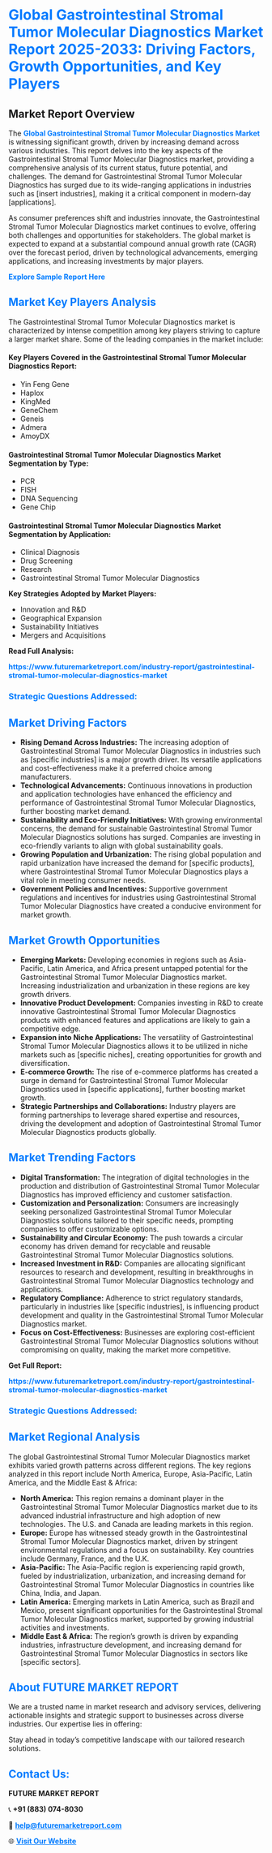 <h1 style="color: #007BFF;">Global Gastrointestinal Stromal Tumor Molecular Diagnostics Market Report 2025-2033: Driving Factors, Growth Opportunities, and Key Players</h1>

<section id="overview">
<h2>Market Report Overview</h2>
<p>The <a href="https://www.futuremarketreport.com/industry-report/gastrointestinal-stromal-tumor-molecular-diagnostics-market" style="color: #007BFF; text-decoration: none;"><strong>Global Gastrointestinal Stromal Tumor Molecular Diagnostics Market</strong></a> is witnessing significant growth, driven by increasing demand across various industries. This report delves into the key aspects of the Gastrointestinal Stromal Tumor Molecular Diagnostics market, providing a comprehensive analysis of its current status, future potential, and challenges. The demand for Gastrointestinal Stromal Tumor Molecular Diagnostics has surged due to its wide-ranging applications in industries such as [insert industries], making it a critical component in modern-day [applications].</p>
<p>As consumer preferences shift and industries innovate, the Gastrointestinal Stromal Tumor Molecular Diagnostics market continues to evolve, offering both challenges and opportunities for stakeholders. The global market is expected to expand at a substantial compound annual growth rate (CAGR) over the forecast period, driven by technological advancements, emerging applications, and increasing investments by major players.</p>
</section>

<section id="overview">
<p><a href="https://www.futuremarketreport.com/request-sample/reportId=111649" style="color: #007BFF; text-decoration: none;"><strong>Explore Sample Report Here</strong></a></p>
</section>

<section id="key-players">
<h2 style="color: #007BFF;">Market Key Players Analysis</h2>
<p>The Gastrointestinal Stromal Tumor Molecular Diagnostics market is characterized by intense competition among key players striving to capture a larger market share. Some of the leading companies in the market include:</p>
<h4>Key Players Covered in the Gastrointestinal Stromal Tumor Molecular Diagnostics Report:</h4>
<ul><li>Yin Feng Gene</li><li>Haplox</li><li>KingMed</li><li>GeneChem</li><li>Geneis</li><li>Admera</li><li>AmoyDX</li></ul>
<h4>Gastrointestinal Stromal Tumor Molecular Diagnostics Market Segmentation by Type:</h4>
<ul><li>PCR</li><li>FISH</li><li>DNA Sequencing</li><li>Gene Chip</li></ul>

<h4>Gastrointestinal Stromal Tumor Molecular Diagnostics Market Segmentation by Application:</h4>
<ul><li>Clinical Diagnosis</li><li>Drug Screening</li><li>Research</li><li>Gastrointestinal Stromal Tumor Molecular Diagnostics</li></ul>
<p><strong>Key Strategies Adopted by Market Players:</strong></p>
<ul>
<li>Innovation and R&D</li>
<li>Geographical Expansion</li>
<li>Sustainability Initiatives</li>
<li>Mergers and Acquisitions</li>
</ul>
</section>

<section>
<p><strong>Read Full Analysis: </strong></p><a href="https://www.futuremarketreport.com/industry-report/gastrointestinal-stromal-tumor-molecular-diagnostics-market" style="color: #007BFF; text-decoration: none;"><strong>https://www.futuremarketreport.com/industry-report/gastrointestinal-stromal-tumor-molecular-diagnostics-market</strong></a>
<h3 style="color: #007BFF;">Strategic Questions Addressed:</h3>
</section>

<section id="driving-factors">
<h2 style="color: #007BFF;">Market Driving Factors</h2>
<ul>
<li><strong>Rising Demand Across Industries:</strong> The increasing adoption of Gastrointestinal Stromal Tumor Molecular Diagnostics in industries such as [specific industries] is a major growth driver. Its versatile applications and cost-effectiveness make it a preferred choice among manufacturers.</li>
<li><strong>Technological Advancements:</strong> Continuous innovations in production and application technologies have enhanced the efficiency and performance of Gastrointestinal Stromal Tumor Molecular Diagnostics, further boosting market demand.</li>
<li><strong>Sustainability and Eco-Friendly Initiatives:</strong> With growing environmental concerns, the demand for sustainable Gastrointestinal Stromal Tumor Molecular Diagnostics solutions has surged. Companies are investing in eco-friendly variants to align with global sustainability goals.</li>
<li><strong>Growing Population and Urbanization:</strong> The rising global population and rapid urbanization have increased the demand for [specific products], where Gastrointestinal Stromal Tumor Molecular Diagnostics plays a vital role in meeting consumer needs.</li>
<li><strong>Government Policies and Incentives:</strong> Supportive government regulations and incentives for industries using Gastrointestinal Stromal Tumor Molecular Diagnostics have created a conducive environment for market growth.</li>
</ul>
</section>

<section id="growth-opportunities">
<h2 style="color: #007BFF;">Market Growth Opportunities</h2>
<ul>
<li><strong>Emerging Markets:</strong> Developing economies in regions such as Asia-Pacific, Latin America, and Africa present untapped potential for the Gastrointestinal Stromal Tumor Molecular Diagnostics market. Increasing industrialization and urbanization in these regions are key growth drivers.</li>
<li><strong>Innovative Product Development:</strong> Companies investing in R&D to create innovative Gastrointestinal Stromal Tumor Molecular Diagnostics products with enhanced features and applications are likely to gain a competitive edge.</li>
<li><strong>Expansion into Niche Applications:</strong> The versatility of Gastrointestinal Stromal Tumor Molecular Diagnostics allows it to be utilized in niche markets such as [specific niches], creating opportunities for growth and diversification.</li>
<li><strong>E-commerce Growth:</strong> The rise of e-commerce platforms has created a surge in demand for Gastrointestinal Stromal Tumor Molecular Diagnostics used in [specific applications], further boosting market growth.</li>
<li><strong>Strategic Partnerships and Collaborations:</strong> Industry players are forming partnerships to leverage shared expertise and resources, driving the development and adoption of Gastrointestinal Stromal Tumor Molecular Diagnostics products globally.</li>
</ul>
</section>

<section id="trending-factors">
<h2 style="color: #007BFF;">Market Trending Factors</h2>
<ul>
<li><strong>Digital Transformation:</strong> The integration of digital technologies in the production and distribution of Gastrointestinal Stromal Tumor Molecular Diagnostics has improved efficiency and customer satisfaction.</li>
<li><strong>Customization and Personalization:</strong> Consumers are increasingly seeking personalized Gastrointestinal Stromal Tumor Molecular Diagnostics solutions tailored to their specific needs, prompting companies to offer customizable options.</li>
<li><strong>Sustainability and Circular Economy:</strong> The push towards a circular economy has driven demand for recyclable and reusable Gastrointestinal Stromal Tumor Molecular Diagnostics solutions.</li>
<li><strong>Increased Investment in R&D:</strong> Companies are allocating significant resources to research and development, resulting in breakthroughs in Gastrointestinal Stromal Tumor Molecular Diagnostics technology and applications.</li>
<li><strong>Regulatory Compliance:</strong> Adherence to strict regulatory standards, particularly in industries like [specific industries], is influencing product development and quality in the Gastrointestinal Stromal Tumor Molecular Diagnostics market.</li>
<li><strong>Focus on Cost-Effectiveness:</strong> Businesses are exploring cost-efficient Gastrointestinal Stromal Tumor Molecular Diagnostics solutions without compromising on quality, making the market more competitive.</li>
</ul>
</section>

<section>
<p><strong>Get Full Report: </strong></p><a href="https://www.futuremarketreport.com/industry-report/gastrointestinal-stromal-tumor-molecular-diagnostics-market" style="color: #007BFF; text-decoration: none;"><strong>https://www.futuremarketreport.com/industry-report/gastrointestinal-stromal-tumor-molecular-diagnostics-market</strong></a>
<h3 style="color: #007BFF;">Strategic Questions Addressed:</h3>
</section>


<section id="regional-analysis">
<h2 style="color: #007BFF;">Market Regional Analysis</h2>
<p>The global Gastrointestinal Stromal Tumor Molecular Diagnostics market exhibits varied growth patterns across different regions. The key regions analyzed in this report include North America, Europe, Asia-Pacific, Latin America, and the Middle East & Africa:</p>
<ul>
<li><strong>North America:</strong> This region remains a dominant player in the Gastrointestinal Stromal Tumor Molecular Diagnostics market due to its advanced industrial infrastructure and high adoption of new technologies. The U.S. and Canada are leading markets in this region.</li>
<li><strong>Europe:</strong> Europe has witnessed steady growth in the Gastrointestinal Stromal Tumor Molecular Diagnostics market, driven by stringent environmental regulations and a focus on sustainability. Key countries include Germany, France, and the U.K.</li>
<li><strong>Asia-Pacific:</strong> The Asia-Pacific region is experiencing rapid growth, fueled by industrialization, urbanization, and increasing demand for Gastrointestinal Stromal Tumor Molecular Diagnostics in countries like China, India, and Japan.</li>
<li><strong>Latin America:</strong> Emerging markets in Latin America, such as Brazil and Mexico, present significant opportunities for the Gastrointestinal Stromal Tumor Molecular Diagnostics market, supported by growing industrial activities and investments.</li>
<li><strong>Middle East & Africa:</strong> The region’s growth is driven by expanding industries, infrastructure development, and increasing demand for Gastrointestinal Stromal Tumor Molecular Diagnostics in sectors like [specific sectors].</li>
</ul>
</section>

<footer>
<h2 style="color: #007BFF;">About FUTURE MARKET REPORT</h2>
<p>We are a trusted name in market research and advisory services, delivering actionable insights and strategic support to businesses across diverse industries. Our expertise lies in offering:</p>

<p>Stay ahead in today’s competitive landscape with our tailored research solutions.</p>

<h2 style="color: #007BFF;">Contact Us:</h2>
<p><strong>FUTURE MARKET REPORT</strong></p>
<p>📞 <strong>+91 (883) 074-8030</strong></p>
<p>📧 <strong><a href="mailto:help@futuremarketreport.com" style="color: #007BFF;">help@futuremarketreport.com</a></strong></p>
<p>🌐 <strong><a href="https://www.futuremarketreport.com/" style="color: #007BFF;">Visit Our Website</a></strong></p>
</footer>